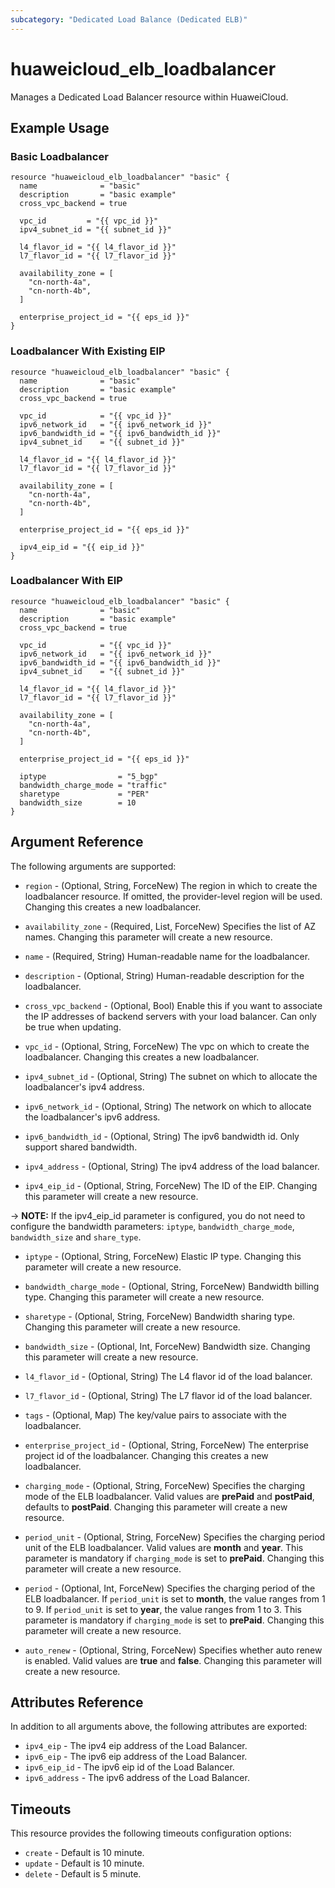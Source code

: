 ```yaml
---
subcategory: "Dedicated Load Balance (Dedicated ELB)"
---
```


# huaweicloud_elb_loadbalancer

Manages a Dedicated Load Balancer resource within HuaweiCloud.

## Example Usage

### Basic Loadbalancer

```hcl
resource "huaweicloud_elb_loadbalancer" "basic" {
  name              = "basic"
  description       = "basic example"
  cross_vpc_backend = true

  vpc_id         = "{{ vpc_id }}"
  ipv4_subnet_id = "{{ subnet_id }}"

  l4_flavor_id = "{{ l4_flavor_id }}"
  l7_flavor_id = "{{ l7_flavor_id }}"

  availability_zone = [
    "cn-north-4a",
    "cn-north-4b",
  ]

  enterprise_project_id = "{{ eps_id }}"
}
```

### Loadbalancer With Existing EIP

```hcl
resource "huaweicloud_elb_loadbalancer" "basic" {
  name              = "basic"
  description       = "basic example"
  cross_vpc_backend = true

  vpc_id            = "{{ vpc_id }}"
  ipv6_network_id   = "{{ ipv6_network_id }}"
  ipv6_bandwidth_id = "{{ ipv6_bandwidth_id }}"
  ipv4_subnet_id    = "{{ subnet_id }}"

  l4_flavor_id = "{{ l4_flavor_id }}"
  l7_flavor_id = "{{ l7_flavor_id }}"

  availability_zone = [
    "cn-north-4a",
    "cn-north-4b",
  ]

  enterprise_project_id = "{{ eps_id }}"

  ipv4_eip_id = "{{ eip_id }}"
}
```

### Loadbalancer With EIP

```hcl
resource "huaweicloud_elb_loadbalancer" "basic" {
  name              = "basic"
  description       = "basic example"
  cross_vpc_backend = true

  vpc_id            = "{{ vpc_id }}"
  ipv6_network_id   = "{{ ipv6_network_id }}"
  ipv6_bandwidth_id = "{{ ipv6_bandwidth_id }}"
  ipv4_subnet_id    = "{{ subnet_id }}"

  l4_flavor_id = "{{ l4_flavor_id }}"
  l7_flavor_id = "{{ l7_flavor_id }}"

  availability_zone = [
    "cn-north-4a",
    "cn-north-4b",
  ]

  enterprise_project_id = "{{ eps_id }}"

  iptype                = "5_bgp"
  bandwidth_charge_mode = "traffic"
  sharetype             = "PER"
  bandwidth_size        = 10
}
```

## Argument Reference

The following arguments are supported:

* `region` - (Optional, String, ForceNew) The region in which to create the loadbalancer resource. If omitted, the
  provider-level region will be used. Changing this creates a new loadbalancer.

* `availability_zone` - (Required, List, ForceNew) Specifies the list of AZ names. Changing this parameter will create a
  new resource.

* `name` - (Required, String) Human-readable name for the loadbalancer.

* `description` - (Optional, String) Human-readable description for the loadbalancer.

* `cross_vpc_backend` - (Optional, Bool) Enable this if you want to associate the IP addresses of backend servers with
  your load balancer. Can only be true when updating.

* `vpc_id` - (Optional, String, ForceNew) The vpc on which to create the loadbalancer. Changing this creates a new
  loadbalancer.

* `ipv4_subnet_id` - (Optional, String) The subnet on which to allocate the loadbalancer's ipv4 address.

* `ipv6_network_id` - (Optional, String) The network on which to allocate the loadbalancer's ipv6 address.

* `ipv6_bandwidth_id` - (Optional, String) The ipv6 bandwidth id. Only support shared bandwidth.

* `ipv4_address` - (Optional, String) The ipv4 address of the load balancer.

* `ipv4_eip_id` - (Optional, String, ForceNew) The ID of the EIP. Changing this parameter will create a new resource.

-> **NOTE:** If the ipv4_eip_id parameter is configured, you do not need to configure the bandwidth parameters:
`iptype`, `bandwidth_charge_mode`, `bandwidth_size` and `share_type`.

* `iptype` - (Optional, String, ForceNew) Elastic IP type. Changing this parameter will create a new resource.

* `bandwidth_charge_mode` - (Optional, String, ForceNew) Bandwidth billing type. Changing this parameter will create a
  new resource.

* `sharetype` - (Optional, String, ForceNew) Bandwidth sharing type. Changing this parameter will create a new resource.

* `bandwidth_size` - (Optional, Int, ForceNew) Bandwidth size. Changing this parameter will create a new resource.

* `l4_flavor_id` - (Optional, String) The L4 flavor id of the load balancer.

* `l7_flavor_id` - (Optional, String) The L7 flavor id of the load balancer.

* `tags` - (Optional, Map) The key/value pairs to associate with the loadbalancer.

* `enterprise_project_id` - (Optional, String, ForceNew) The enterprise project id of the loadbalancer. Changing this
  creates a new loadbalancer.

* `charging_mode` - (Optional, String, ForceNew) Specifies the charging mode of the ELB loadbalancer.
  Valid values are **prePaid** and **postPaid**, defaults to **postPaid**.
  Changing this parameter will create a new resource.

* `period_unit` - (Optional, String, ForceNew) Specifies the charging period unit of the ELB loadbalancer.
  Valid values are **month** and **year**. This parameter is mandatory if `charging_mode` is set to **prePaid**.
  Changing this parameter will create a new resource.

* `period` - (Optional, Int, ForceNew) Specifies the charging period of the ELB loadbalancer.
  If `period_unit` is set to **month**, the value ranges from 1 to 9.
  If `period_unit` is set to **year**, the value ranges from 1 to 3.
  This parameter is mandatory if `charging_mode` is set to **prePaid**.
  Changing this parameter will create a new resource.

* `auto_renew` - (Optional, String, ForceNew) Specifies whether auto renew is enabled. Valid values are **true** and
  **false**. Changing this parameter will create a new resource.

## Attributes Reference

In addition to all arguments above, the following attributes are exported:

* `ipv4_eip` - The ipv4 eip address of the Load Balancer.
* `ipv6_eip` - The ipv6 eip address of the Load Balancer.
* `ipv6_eip_id` - The ipv6 eip id of the Load Balancer.
* `ipv6_address` - The ipv6 address of the Load Balancer.

## Timeouts

This resource provides the following timeouts configuration options:

* `create` - Default is 10 minute.
* `update` - Default is 10 minute.
* `delete` - Default is 5 minute.
